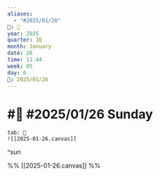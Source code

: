 ```yaml
---
aliases:
  - "#2025/01/26"
📁: 📅
year: 2025
quarter: 1Q
month: January
date: 26
time: 11:44
week: 05
day: 0
📅: 2025/01/26
---
```

# #📅 #2025/01/26 Sunday

```tabs
tab: 🧠
![[2025-01-26.canvas]]
```
^sun


%%
[[2025-01-26.canvas]]
%%